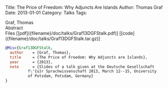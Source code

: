Title: The Price of Freedom: Why Adjuncts Are Islands
Author: Thomas Graf
Date: 2013-01-01
Category: Talks
Tags: 

<div markdown class="authors">
Graf, Thomas
</div>

<div markdown class="abstract">
<span id="abstract-title">Abstract</span>

</div>

<div markdown class="files">
<span id="files-title">Files</span>
[[pdf]({filename}/doc/talks/Graf13DGFStalk.pdf)]
[[code]({filename}/doc/talks/Graf13DGFStalk.tar.gz)]
</div>

~~~bibtex
@Misc{Graf13DGFStalk,
  author	= {Graf, Thomas},
  title		= {The Price of Freedom: Why Adjuncts are Islands},
  year		= {2013},
  note		= {Slides of a talk given at the Deutsche Gesellschaft
		  f\"{u}r Sprachwissenschaft 2013, March 12--15, University
		  of Potsdam, Potsdam, Germany}
}
~~~

